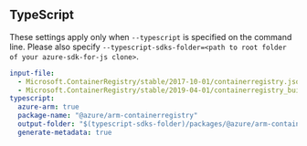 ## TypeScript

These settings apply only when `--typescript` is specified on the command line.
Please also specify `--typescript-sdks-folder=<path to root folder of your azure-sdk-for-js clone>`.

``` yaml $(typescript)
input-file:
  - Microsoft.ContainerRegistry/stable/2017-10-01/containerregistry.json
  - Microsoft.ContainerRegistry/stable/2019-04-01/containerregistry_build.json
typescript:
  azure-arm: true
  package-name: "@azure/arm-containerregistry"
  output-folder: "$(typescript-sdks-folder)/packages/@azure/arm-containerregistry"
  generate-metadata: true
```
